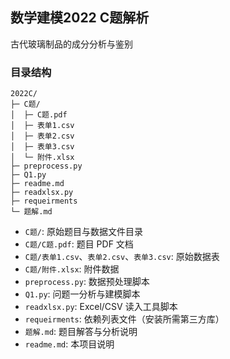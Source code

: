 ## 数学建模2022 C题解析
古代玻璃制品的成分分析与鉴别

### 目录结构

```text
2022C/
├─ C题/
│  ├─ C题.pdf
│  ├─ 表单1.csv
│  ├─ 表单2.csv
│  ├─ 表单3.csv
│  └─ 附件.xlsx
├─ preprocess.py
├─ Q1.py
├─ readme.md
├─ readxlsx.py
├─ requeirments
└─ 题解.md
```

- `C题/`: 原始题目与数据文件目录
- `C题/C题.pdf`: 题目 PDF 文档
- `C题/表单1.csv`、`表单2.csv`、`表单3.csv`: 原始数据表
- `C题/附件.xlsx`: 附件数据
- `preprocess.py`: 数据预处理脚本
- `Q1.py`: 问题一分析与建模脚本
- `readxlsx.py`: Excel/CSV 读入工具脚本
- `requeirments`: 依赖列表文件（安装所需第三方库）
- `题解.md`: 题目解答与分析说明
- `readme.md`: 本项目说明